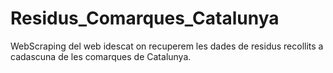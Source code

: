 # Residus_Comarques_Catalunya
WebScraping del web idescat on recuperem les dades de residus recollits a cadascuna de les comarques de Catalunya.
